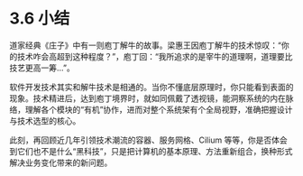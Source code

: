 # 3.6 小结

道家经典《庄子》中有一则庖丁解牛的故事。梁惠王因庖丁解牛的技术惊叹：“你的技术咋会高超到这种程度？”，庖丁回：“我所追求的是宰牛的道理啊，道理要比技艺更高一筹...”。

软件开发技术其实和解牛技术是相通的。当你不懂底层原理时，你只能看到表面的现象。技术精进后，达到庖丁境界时，就如同佩戴了透视镜，能洞察系统的内在脉络，理解各个模块的“有机”协作，进而对整个系统架有个全局视野，准确把握设计与技术选型的核心。

此刻，再回顾近几年引领技术潮流的容器、服务网格、Cilium 等等，你是否体会到它们也不是什么“黑科技”，只是把计算机的基本原理、方法重新组合，换种形式解决业务变化带来的新问题。